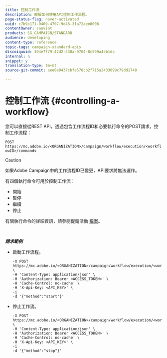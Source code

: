 ```yaml
---
title: 控制工作流
description: 瞭解如何使用API控制工作流程。
page-status-flag: never-activated
uuid: c7b9c171-0409-4707-9d45-3fa72aee8008
contentOwner: sauviat
products: SG_CAMPAIGN/STANDARD
audience: developing
content-type: reference
topic-tags: campaign-standard-apis
discoiquuid: 304e7779-42d2-430a-9704-8c599a4eb1da
internal: n
snippet: y
translation-type: tm+mt
source-git-commit: aee0e0437cbfe578cb2f715a2433099c79dd1748

---
```



# 控制工作流 {#controlling-a-workflow}

您可以直接從REST API，透過包含工作流程ID和必要執行命令的POST請求，控制工作流程：

`POST https://mc.adobe.io/<ORGANIZATION>/campaign/workflow/execution/<workflowID>/commands`

>[!CAUTION]
>
>如果Adobe Campaign中的工作流程ID已變更，API要求將無法運作。

有四個執行命令可用於控制工作流：

* 開始
* 暫停
* 繼續
* 停止

有關執行命令的詳細資訊，請參閱促銷活動 [檔案](https://helpx.adobe.com/campaign/standard/automating/using/executing-a-workflow.html)。

<br/>

***請求範例***

* 啟動工作流程。

   ```
   -X POST https://mc.adobe.io/<ORGANIZATION>/campaign/workflow/execution/<workflowID>/commands \
   -H 'Content-Type: application/json' \
   -H 'Authorization: Bearer <ACCESS_TOKEN>' \
   -H 'Cache-Control: no-cache' \
   -H 'X-Api-Key: <API_KEY>' \
   -i
   -d '{"method":"start"}'
   ```

   <!-- + réponse -->

* 停止工作流。

   ```
   -X POST https://mc.adobe.io/<ORGANIZATION>/campaign/workflow/execution/<workflowID>/commands \
   -H 'Content-Type: application/json' \
   -H 'Authorization: Bearer <ACCESS_TOKEN>' \
   -H 'Cache-Control: no-cache' \
   -H 'X-Api-Key: <API_KEY>' \
   -i
   -d '{"method":"stop"}'
   ```

   <!-- + réponse -->
